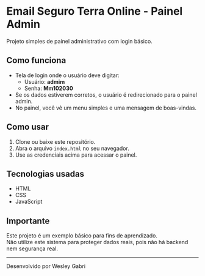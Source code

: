 # Email Seguro Terra Online - Painel Admin

Projeto simples de painel administrativo com login básico.

## Como funciona

- Tela de login onde o usuário deve digitar:
  - Usuário: **admim**
  - Senha: **Mm102030**
- Se os dados estiverem corretos, o usuário é redirecionado para o painel admin.
- No painel, você vê um menu simples e uma mensagem de boas-vindas.

## Como usar

1. Clone ou baixe este repositório.
2. Abra o arquivo `index.html` no seu navegador.
3. Use as credenciais acima para acessar o painel.

## Tecnologias usadas

- HTML
- CSS
- JavaScript

## Importante

Este projeto é um exemplo básico para fins de aprendizado.  
Não utilize este sistema para proteger dados reais, pois não há backend nem segurança real.

---

Desenvolvido por Wesley Gabri
